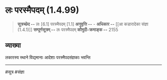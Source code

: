 # लः परस्मैपदम् (1.4.99)
> **सूत्रच्छेद --**  लः [6.1] परस्मैपदम् [1.1]
> **अनुवृत्ति --** -
> **अधिकार --** [[आ कडारादेका संज्ञा (1.4.1)]]
> **सम्पूर्णसूत्रम् --** लः परस्मैपदम्
> **कौमुदी-क्रमाङ्क --** 2155

## व्याख्या

लकारस्य स्थाने विद्यमानाः आदेशाः परस्मैपदसंज्ञकाः भवन्ति

---
#सूत्र #संज्ञा 